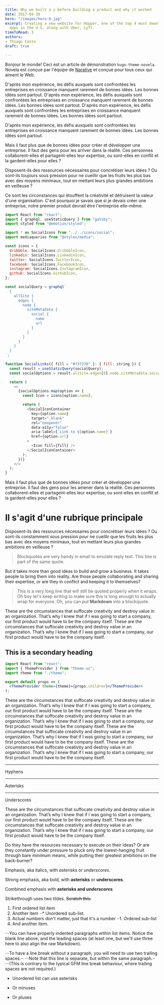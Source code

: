 ```yaml
---
title: Why we built a y before building a product and why it worked
date: 2017-04-30
hero: "/images/hero-6.jpg"
excerpt: Creating a new website for Hopper, one of the top 4 most downloaded travel
  apps in the U.S, along with Uber, Lyft.
timeToRead: 3
authors:
- Thiago Costa
draft: true

---
```

Bonjour le monde! Ceci est un article de démonstration `hugo-theme-novela`. Novela est conçue par l'équipe de [Narative](https://narative.co) et conçue pour tous ceux qui aiment le Web.

D'après mon expérience, les défis auxquels sont confrontées les entreprises en croissance manquent rarement de bonnes idées. Les bonnes idées sont partout. D'après mon expérience, les défis auxquels sont confrontées les entreprises en croissance manquent rarement de bonnes idées. Les bonnes idées sont partout. D'après mon expérience, les défis auxquels sont confrontées les entreprises en croissance manquent rarement de bonnes idées. Les bonnes idées sont partout.

D'après mon expérience, les défis auxquels sont confrontées les entreprises en croissance manquent rarement de bonnes idées. Les bonnes idées sont partout.

Mais il faut plus que de bonnes idées pour créer et développer une entreprise. Il faut des gens pour les arriver dans la réalité. Ces personnes collaborent-elles et partagent-elles leur expertise, ou sont-elles en conflit et la gardent-elles pour elles ?

Disposent-ils des ressources nécessaires pour concrétiser leurs idées ? Ou sont-ils toujours sous pression pour ne cueillir que les fruits les plus bas avec des moyens minimaux, tout en mettant leurs plus grandes ambitions en veilleuse ?

Ce sont les circonstances qui étouffent la créativité et détruisent la valeur d'une organisation. C'est pourquoi je savais que si je devais créer une entreprise, notre premier produit devrait être l'entreprise elle-même.

```js
import React from "react";
import { graphql, useStaticQuery } from "gatsby";
import styled from "@emotion/styled";

import * as SocialIcons from "../../icons/social";
import mediaqueries from "@styles/media";

const icons = {
  dribbble: SocialIcons.DribbbleIcon,
  linkedin: SocialIcons.LinkedinIcon,
  twitter: SocialIcons.TwitterIcon,
  facebook: SocialIcons.FacebookIcon,
  instagram: SocialIcons.InstagramIcon,
  github: SocialIcons.GithubIcon,
};

const socialQuery = graphql`
  {
    allSite {
      edges {
        node {
          siteMetadata {
            social {
              name
              url
            }
          }
        }
      }
    }
  }
`;

function SocialLinks({ fill = "#73737D" }: { fill: string }) {
  const result = useStaticQuery(socialQuery);
  const socialOptions = result.allSite.edges[0].node.siteMetadata.social;

  return (
    <>
      {socialOptions.map(option => {
        const Icon = icons[option.name];

        return (
          <SocialIconContainer
            key={option.name}
            target="_blank"
            rel="noopener"
            data-a11y="false"
            aria-label={`Link to ${option.name}`}
            href={option.url}
          >
            <Icon fill={fill} />
          </SocialIconContainer>
        );
      })}
    </>
  );
}
```

Mais il faut plus que de bonnes idées pour créer et développer une entreprise. Il faut des gens pour les amener dans la réalité. Ces personnes collaborent-elles et partagent-elles leur expertise, ou sont-elles en conflit et la gardent-elles pour elles ?

# Il s'agit d'une rubrique principale

Disposent-ils des ressources nécessaires pour concrétiser leurs idées ? Ou sont-ils constamment sous pression pour ne cueillir que les fruits les plus bas avec des moyens minimaux, tout en mettant leurs plus grandes ambitions en veilleuse ?

> Blockquotes are very handy in email to emulate reply text.
> This line is part of the same quote.

But it takes more than good ideas to build and grow a business. It takes people to bring them into reality. Are those people collaborating and sharing their expertise, or are they in conflict and keeping it to themselves?

> This is a very long line that will still be quoted properly when it wraps. Oh boy let's keep writing to make sure this is long enough to actually wrap for everyone. Oh, you can _put_ **Markdown** into a blockquote.

These are the circumstances that suffocate creativity and destroy value in an organization. That’s why I knew that if I was going to start a company, our first product would have to be the company itself. These are the circumstances that suffocate creativity and destroy value in an organization. That’s why I knew that if I was going to start a company, our first product would have to be the company itself.

## This is a secondary heading

```jsx
import React from "react";
import { ThemeProvider } from "theme-ui";
import theme from "./theme";

export default props => (
  <ThemeProvider theme={theme}>{props.children}</ThemeProvider>
);
```

These are the circumstances that suffocate creativity and destroy value in an organization. That’s why I knew that if I was going to start a company, our first product would have to be the company itself. These are the circumstances that suffocate creativity and destroy value in an organization. That’s why I knew that if I was going to start a company, our first product would have to be the company itself. These are the circumstances that suffocate creativity and destroy value in an organization. That’s why I knew that if I was going to start a company, our first product would have to be the company itself. These are the circumstances that suffocate creativity and destroy value in an organization. That’s why I knew that if I was going to start a company, our first product would have to be the company itself.

***

Hyphens

***

Asterisks

***

Underscores

These are the circumstances that suffocate creativity and destroy value in an organization. That’s why I knew that if I was going to start a company, our first product would have to be the company itself. These are the circumstances that suffocate creativity and destroy value in an organization. That’s why I knew that if I was going to start a company, our first product would have to be the company itself.

Do they have the resources necessary to execute on their ideas? Or are they constantly under pressure to pluck only the lowest-hanging fruit through bare minimum means, while putting their greatest ambitions on the back-burner?

Emphasis, aka italics, with _asterisks_ or _underscores_.

Strong emphasis, aka bold, with **asterisks** or **underscores**.

Combined emphasis with **asterisks and _underscores_**.

Strikethrough uses two tildes. ~~Scratch this.~~

1. First ordered list item
2. Another item
   ⋅⋅* Unordered sub-list.
3. Actual numbers don't matter, just that it's a number
   ⋅⋅1. Ordered sub-list
4. And another item.

⋅⋅⋅You can have properly indented paragraphs within list items. Notice the blank line above, and the leading spaces (at least one, but we'll use three here to also align the raw Markdown).

⋅⋅⋅To have a line break without a paragraph, you will need to use two trailing spaces.⋅⋅
⋅⋅⋅Note that this line is separate, but within the same paragraph.⋅⋅
⋅⋅⋅(This is contrary to the typical GFM line break behaviour, where trailing spaces are not required.)

* Unordered list can use asterisks


* Or minuses


* Or pluses